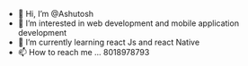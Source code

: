 - 👋 Hi, I’m @Ashutosh
- 👀 I’m interested in web development and mobile application development 
- 🌱 I’m currently learning react Js and react Native
- 📫 How to reach me ... 8018978793

<!---
Ashutosh642/Ashutosh642 is a ✨ special ✨ repository because its `README.md` (this file) appears on your GitHub profile.
You can click the Preview link to take a look at your changes.
--->
